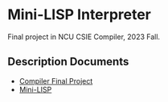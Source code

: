 # Mini-LISP Interpreter
Final project in NCU CSIE Compiler, 2023 Fall.

## Description Documents
* [Compiler Final Project](./Compiler%20Final%20Project.pdf)
* [Mini-LISP](./Compiler%20Final%20Project.pdf)

